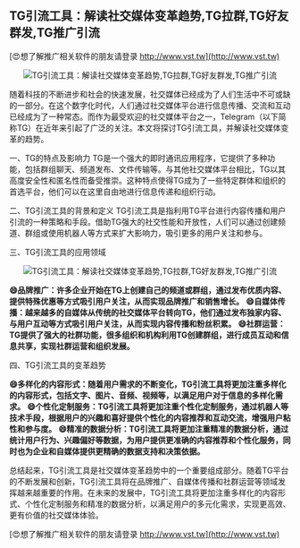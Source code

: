 ## **TG引流工具：解读社交媒体变革趋势,TG拉群,TG好友群发,TG推广引流**

[😍想了解推广相关软件的朋友请登录 http://www.vst.tw](http://www.vst.tw)

 <center><img src="https://vst.tw/MP4/tuiguang/png/1.png" alt="TG引流工具：解读社交媒体变革趋势,TG拉群,TG好友群发,TG推广引流"></center>

随着科技的不断进步和社会的快速发展，社交媒体已经成为了人们生活中不可或缺的一部分。在这个数字化时代，人们通过社交媒体平台进行信息传播、交流和互动已经成为了一种常态。而作为最受欢迎的社交媒体平台之一，Telegram（以下简称TG）在近年来引起了广泛的关注。本文将探讨TG引流工具，并解读社交媒体变革的趋势。

一、TG的特点及影响力
TG是一个强大的即时通讯应用程序，它提供了多种功能，包括群组聊天、频道发布、文件传输等。与其他社交媒体平台相比，TG以其高度安全性和匿名性而备受推崇。这种特点使得TG成为了一些特定群体和组织的首选平台，他们可以在这里自由地进行信息传递和组织行动。

二、TG引流工具的背景和定义
TG引流工具是指利用TG平台进行内容传播和用户引流的一种策略和手段。借助TG强大的社交性能和开放性，人们可以通过创建频道、群组或使用机器人等方式来扩大影响力，吸引更多的用户关注和参与。

三、TG引流工具的应用领域

 <center><img src="https://vst.tw/MP4/tuiguang/png/6.png" alt="TG引流工具：解读社交媒体变革趋势,TG拉群,TG好友群发,TG推广引流"></center>

**😄品牌推广：许多企业开始在TG上创建自己的频道或群组，通过发布优质内容、提供特殊优惠等方式吸引用户关注，从而实现品牌推广和销售增长。**
**😄自媒体传播：越来越多的自媒体从传统的社交媒体平台转向TG，他们通过发布独家内容、与用户互动等方式吸引用户关注，从而实现内容传播和粉丝积累。**
**😄社群运营：TG提供了强大的社群功能，很多组织和机构利用TG创建群组，进行成员互动和信息共享，实现社群运营和组织发展。**

四、TG引流工具的变革趋势

**😄多样化的内容形式：随着用户需求的不断变化，TG引流工具将更加注重多样化的内容形式，包括文字、图片、音频、视频等，以满足用户对于信息的多样化需求。**
**😄个性化定制服务：TG引流工具将更加注重个性化定制服务，通过机器人等技术手段，根据用户的兴趣和喜好提供个性化的内容推荐和互动交流，增强用户粘性和参与度。**
**😄精准的数据分析：TG引流工具将更加注重精准的数据分析，通过统计用户行为、兴趣偏好等数据，为用户提供更准确的内容推荐和个性化服务，同时也为企业和自媒体提供更精确的数据支持和决策依据。**

总结起来，TG引流工具是社交媒体变革趋势中的一个重要组成部分。随着TG平台的不断发展和创新，TG引流工具将在品牌推广、自媒体传播和社群运营等领域发挥越来越重要的作用。在未来的发展中，TG引流工具将更加注重多样化的内容形式、个性化定制服务和精准的数据分析，以满足用户的多元化需求，实现更高效、更有价值的社交媒体体验。

[😍想了解推广相关软件的朋友请登录 http://www.vst.tw](http://www.vst.tw)



